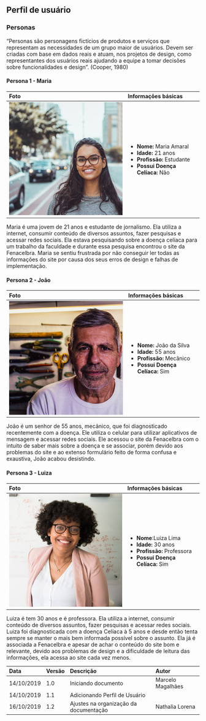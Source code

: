 ## Perfil de usuário

### Personas

“Personas são personagens fictícios de produtos e serviços que representam as necessidades de um grupo maior de usuários. Devem ser criadas com base em dados reais e atuam, nos projetos de design, como representantes dos usuários reais ajudando a equipe a tomar decisões sobre funcionalidades e design”. (Cooper, 1980)

#### Persona 1 - Maria

| Foto                              | Informações básicas                                                                                                                         |
| :-------------------------------- | :------------------------------------------------------------------------------------------------------------------------------------------ |
| ![Maria.](../assets/img/maria.jpg) | <ul><li>**Nome:** Maria Amaral</li><li>**Idade:** 21 anos</li><li>**Profissão:** Estudante</li><li>**Possui Doença Celíaca:** Não</li></ul> |

Maria é uma jovem de 21 anos e estudante de jornalismo. Ela utiliza a internet, consumir conteúdo de diversos assuntos, fazer pesquisas e acessar redes sociais. Ela estava pesquisando sobre a doença celíaca para um trabalho da faculdade e durante essa pesquisa encontrou o site da Fenacelbra. Maria se sentiu frustrada por não conseguir ler todas as informações do site por causa dos seus erros de design e falhas de implementação.

#### Persona 2 - João

| Foto                             | Informações básicas                                                                                                                         |
| :------------------------------- | :------------------------------------------------------------------------------------------------------------------------------------------ |
| ![João.](../assets/img/joao.jpg) | <ul><li>**Nome:** João da Silva</li><li>**Idade:** 55 anos</li><li>**Profissão:** Mecânico</li><li>**Possui Doença Celíaca:** Sim</li></ul> |

João é um senhor de 55 anos, mecânico, que foi diagnosticado recentemente com a doença. Ele utiliza o celular para utilizar aplicativos de mensagem e acessar redes sociais. Ele acessou o site da Fenacelbra com o intuito de saber mais sobre a doença e se associar, porém devido aos problemas do site e ao extenso formulário feito de forma confusa e exaustiva, João acabou desistindo.

#### Persona 3 - Luiza

| Foto                              | Informações básicas                                                                                                                       |
| :-------------------------------- | :---------------------------------------------------------------------------------------------------------------------------------------- |
| ![Luiza.](../assets/img/luiza.jpg) | <ul><li>**Nome**:Luiza Lima</li><li>**Idade:** 30 anos</li><li>**Profissão:** Professora</li><li>**Possui Doença Celíaca:** Sim</li></ul> |

Luiza é tem 30 anos e é professora. Ela utiliza a internet, consumir conteúdo de diversos assuntos, fazer pesquisas e acessar redes sociais. Luiza foi diagnosticada com a doença Celíaca à 5 anos e desde então tenta sempre se manter o mais bem informada possível sobre o assunto. Ela já é associada a Fenacelbra e apesar de achar o conteúdo do site bom e relevante, devido aos problemas de design e a dificuldade de leitura das informações, ela acessa ao site cada vez menos.

| Data       | Versão | Descrição                              | Autor             |
| :--------- | :----- | :------------------------------------- | :---------------- |
| 14/10/2019 | 1.0    | Iniciando documento                    | Marcelo Magalhães |
| 14/10/2019 | 1.1    | Adicionando Perfil de Usuário          |
| 16/10/2019 | 1.2    | Ajustes na organização da documentação | Nathalia Lorena   |
